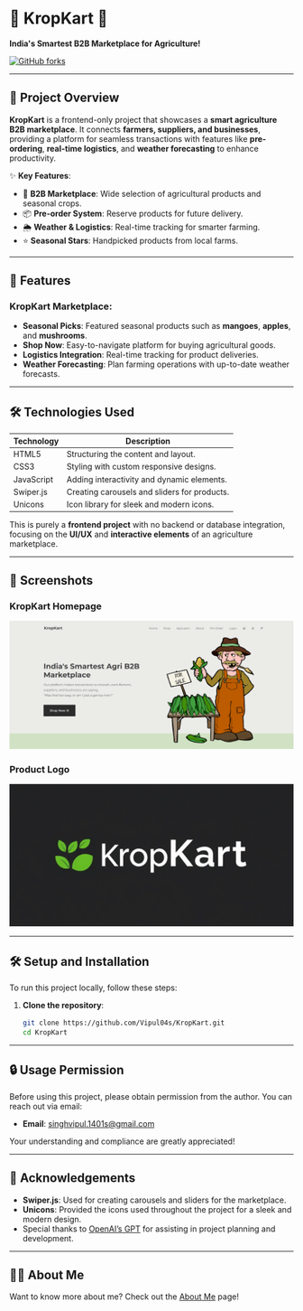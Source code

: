 # 🌾 KropKart 🌱
**India's Smartest B2B Marketplace for Agriculture!**

[![GitHub forks](https://img.shields.io/github/forks/Vipul04s/KropKart.svg?style=social&label=Fork&maxAge=2592000)](https://github.com/Vipul04s/KropKart/fork)

---

## 🚀 Project Overview

**KropKart** is a frontend-only project that showcases a **smart agriculture B2B marketplace**. It connects **farmers, suppliers, and businesses**, providing a platform for seamless transactions with features like **pre-ordering**, **real-time logistics**, and **weather forecasting** to enhance productivity.

✨ **Key Features**:
- 🛒 **B2B Marketplace**: Wide selection of agricultural products and seasonal crops.
- 📦 **Pre-order System**: Reserve products for future delivery.
- 🌦️ **Weather & Logistics**: Real-time tracking for smarter farming.
- ⭐ **Seasonal Stars**: Handpicked products from local farms.

---

## 🌟 Features

### **KropKart Marketplace**:
- **Seasonal Picks**: Featured seasonal products such as **mangoes**, **apples**, and **mushrooms**.
- **Shop Now**: Easy-to-navigate platform for buying agricultural goods.
- **Logistics Integration**: Real-time tracking for product deliveries.
- **Weather Forecasting**: Plan farming operations with up-to-date weather forecasts.

---

## 🛠️ Technologies Used

| **Technology**      | **Description**                              |
|---------------------|----------------------------------------------|
| HTML5               | Structuring the content and layout.          |
| CSS3                | Styling with custom responsive designs.      |
| JavaScript          | Adding interactivity and dynamic elements.   |
| Swiper.js           | Creating carousels and sliders for products. |
| Unicons             | Icon library for sleek and modern icons.     |

This is purely a **frontend project** with no backend or database integration, focusing on the **UI/UX** and **interactive elements** of an agriculture marketplace.

---

## 📸 Screenshots

### KropKart Homepage
![Homepage Screenshot](images/landing.png)

### Product Logo
![Product Highlights](images/loo.jpg)

---

## 🛠️ Setup and Installation

To run this project locally, follow these steps:

1. **Clone the repository**:
   ```bash
   git clone https://github.com/Vipul04s/KropKart.git
   cd KropKart


---

## 🔒 Usage Permission

Before using this project, please obtain permission from the author. You can reach out via email:

- **Email**: singhvipul.1401s@gmail.com

Your understanding and compliance are greatly appreciated!

---

## 📢 Acknowledgements

- **Swiper.js**: Used for creating carousels and sliders for the marketplace.
- **Unicons**: Provided the icons used throughout the project for a sleek and modern design.
- Special thanks to [OpenAI’s GPT](https://openai.com/) for assisting in project planning and development.

---

## 👨‍💻 About Me
Want to know more about me? Check out the [About Me](ABOUT_ME.md) page!


   
